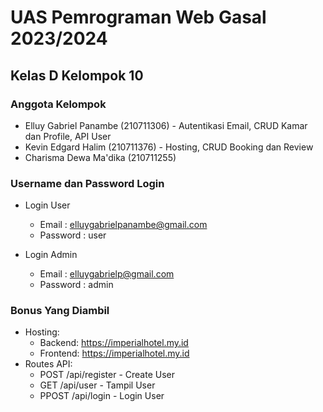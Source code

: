 # UAS Pemrograman Web Gasal 2023/2024

## Kelas D Kelompok 10

### Anggota Kelompok
- Elluy Gabriel Panambe (210711306) - Autentikasi Email, CRUD Kamar dan Profile, API User
- Kevin Edgard Halim (210711376) - Hosting, CRUD Booking dan Review
- Charisma Dewa Ma'dika (210711255)

### Username dan Password Login
* Login User
    * Email : elluygabrielpanambe@gmail.com
    * Password : user
        
* Login Admin
    * Email : elluygabrielp@gmail.com
    * Password : admin

### Bonus Yang Diambil
* Hosting:
    *  Backend: https://imperialhotel.my.id
    *  Frontend: https://imperialhotel.my.id
* Routes API:
    * POST /api/register - Create User
    * GET /api/user - Tampil User
    * PPOST /api/login - Login User

